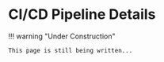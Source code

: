 # CI/CD Pipeline Details

!!! warning "Under Construction"

    This page is still being written...


